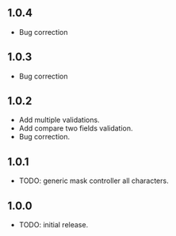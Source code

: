 ## 1.0.4

* Bug correction


## 1.0.3

* Bug correction


## 1.0.2

* Add multiple validations.
* Add compare two fields validation.
* Bug correction.

## 1.0.1

* TODO: generic mask controller all characters.

## 1.0.0

* TODO: initial release.
